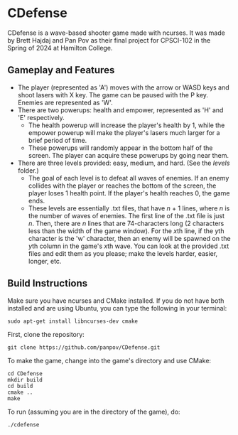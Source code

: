 # CDefense
CDefense is a wave-based shooter game made with ncurses. It was made by Brett Hajdaj and Pan Pov as their final project for CPSCI-102 in the Spring of 2024 at Hamilton College.

## Gameplay and Features
- The player (represented as 'A') moves with the arrow or WASD keys and shoot lasers with X key. The game can be paused with the P key. Enemies are represented as 'W'.
- There are two powerups: health and empower, represented as 'H' and 'E' respectively.
  - The health powerup will increase the player's health by 1, while the empower powerup will make the player's lasers much larger for a brief period of time.
  - These powerups will randomly appear in the bottom half of the screen. The player can acquire these powerups by going near them.
- There are three levels provided: easy, medium, and hard. (See the *levels* folder.)
  - The goal of each level is to defeat all waves of enemies. If an enemy collides with the player or reaches the bottom of the screen, the player loses 1 health point. If the player's health reaches 0, the game ends.
  - These levels are essentially .txt files, that have *n* + 1 lines, where *n* is the number of waves of enemies. The first line of the .txt file is just *n*. Then, there are *n* lines that are 74-characters long (2 characters less than the width of the game window). For the *x*th line, if the *y*th character is the 'w' character, then an enemy will be spawned on the *y*th column in the game's *x*th wave. You can look at the provided .txt files and edit them as you please; make the levels harder, easier, longer, etc.
 
## Build Instructions
Make sure you have ncurses and CMake installed. If you do not have both installed and are using Ubuntu, you can type the following in your terminal:
```
sudo apt-get install libncurses-dev cmake
```
First, clone the repository:
```
git clone https://github.com/panpov/CDefense.git
```
To make the game, change into the game's directory and use CMake:
```
cd CDefense
mkdir build
cd build
cmake ..
make
```
To run (assuming you are in the directory of the game), do:
```
./cdefense
```
